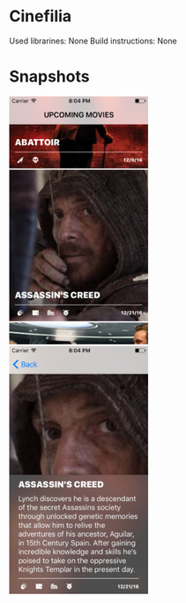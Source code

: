 # Cinefilia
Used librarines: None
Build instructions: None

# Snapshots
<img src="https://github.com/ronanrodrigo/Cinefilia/blob/development/Snapshots/Simulator%20Screen%20Shot%2023%20Nov%202016%2020.04.46.png?raw=true" width="50%"/>
<img src="https://github.com/ronanrodrigo/Cinefilia/blob/development/Snapshots/Simulator%20Screen%20Shot%2023%20Nov%202016%2020.04.48.png" width="50%")/>
